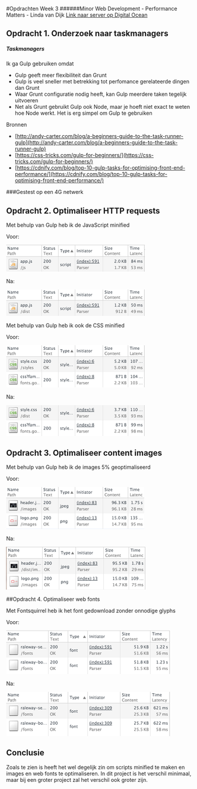 #Opdrachten Week 3
######Minor Web Development - Performance Matters - Linda van Dijk
[Link naar server op Digital Ocean](https://looklive.lindavandijkdesign.nl/)

## Opdracht 1. Onderzoek naar taskmanagers

##### Taskmanagers

Ik ga Gulp gebruiken omdat

* Gulp geeft meer flexibiliteit dan Grunt
* Gulp is veel sneller met betrekking tot perfomance gerelateerde dingen dan Grunt
* Waar Grunt configuratie nodig heeft, kan Gulp meerdere taken tegelijk uitvoeren
* Net als Grunt gebruikt Gulp ook Node, maar je hoeft niet exact te weten hoe Node werkt. Het is erg simpel om Gulp te gebruiken

Bronnen

* [http://andy-carter.com/blog/a-beginners-guide-to-the-task-runner-gulp](http://andy-carter.com/blog/a-beginners-guide-to-the-task-runner-gulp)
* [https://css-tricks.com/gulp-for-beginners/](https://css-tricks.com/gulp-for-beginners/)
* [https://cdnify.com/blog/top-10-gulp-tasks-for-optimising-front-end-performance/](https://cdnify.com/blog/top-10-gulp-tasks-for-optimising-front-end-performance/)

###Gestest op een 4G netwerk

## Opdracht 2. Optimaliseer HTTP requests

Met behulp van Gulp heb ik de JavaScript minified

Voor:

![js](readmeImg/js1.png)

Na: 

![js](readmeImg/js2.png)


Met behulp van Gulp heb ik ook de CSS minified

Voor:

![js](readmeImg/css1.png)

Na: 

![js](readmeImg/css2.png)

## Opdracht 3. Optimaliseer content images

Met behulp van Gulp heb ik de images 5% geoptimaliseerd

Voor:

![js](readmeImg/img1.png)

Na: 

![js](readmeImg/img2.png)

##Opdracht 4. Optimaliseer web fonts

Met Fontsquirrel heb ik het font gedownload zonder onnodige glyphs

Voor:

![js](readmeImg/font1.png)

Na: 

![js](readmeImg/font3.png)

## Conclusie

Zoals te zien is heeft het wel degelijk zin om scripts minified te maken en images en web fonts te optimaliseren. In dit project is het verschil minimaal, maar bij een groter project zal het verschil ook groter zijn. 

